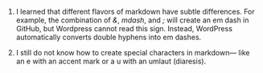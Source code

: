 1. I learned that different flavors of markdown have subtle differences. For example, the combination of *&*, *mdash*, and *;* will create an em dash in GitHub, but Wordpress cannot read this sign. Instead, WordPress automatically converts double hyphens into em dashes.

2. I still do not know how to create special characters in markdown&mdash; like an e with an accent mark or a u with an umlaut (diaresis).
